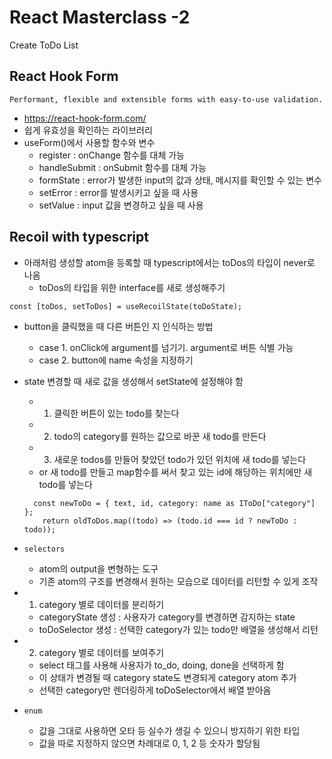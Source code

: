 # React Masterclass -2

Create ToDo List

## React Hook Form

```
Performant, flexible and extensible forms with easy-to-use validation.
```

- https://react-hook-form.com/
- 쉽게 유효성을 확인하는 라이브러리
- useForm()에서 사용할 함수와 변수
  - register : onChange 함수를 대체 가능
  - handleSubmit : onSubmit 함수를 대체 가능
  - formState : error가 발생한 input의 값과 상태, 메시지를 확인할 수 있는 변수
  - setError : error를 발생시키고 싶을 때 사용
  - setValue : input 값을 변경하고 싶을 때 사용

## Recoil with typescript

- 아래처럼 생성할 atom을 등록할 때 typescript에서는 toDos의 타입이 never로 나옴
  - toDos의 타입을 위한 interface를 새로 생성해주기

```
const [toDos, setToDos] = useRecoilState(toDoState);
```

- button을 클릭했을 때 다른 버튼인 지 인식하는 방법

  - case 1. onClick에 argument를 넘기기. argument로 버튼 식별 가능
  - case 2. button에 name 속성을 지정하기

- state 변경할 때 새로 값을 생성해서 setState에 설정해야 함

  - 1. 클릭한 버튼이 있는 todo를 찾는다
  - 2. todo의 category를 원하는 값으로 바꾼 새 todo를 만든다
  - 3. 새로운 todos를 만들어 찾았던 todo가 있던 위치에 새 todo를 넣는다
  - or 새 todo를 만들고 map함수를 써서 찾고 있는 id에 해당하는 위치에만 새 todo를 넣는다

  ```
    const newToDo = { text, id, category: name as IToDo["category"] };
      return oldToDos.map((todo) => (todo.id === id ? newToDo : todo));
  ```

- `selectors`

  - atom의 output을 변형하는 도구
  - 기존 atom의 구조를 변경해서 원하는 모습으로 데이터를 리턴할 수 있게 조작

- 1. category 별로 데이터를 분리하기
  - categoryState 생성 : 사용자가 category를 변경하면 감지하는 state
  - toDoSelector 생성 : 선택한 category가 있는 todo만 배열을 생성해서 리턴
- 2. category 별로 데이터를 보여주기

  - select 태그를 사용해 사용자가 to_do, doing, done을 선택하게 함
  - 이 상태가 변경될 때 category state도 변경되게 category atom 추가
  - 선택한 category만 렌더링하게 toDoSelector에서 배열 받아옴

- `enum`
  - 값을 그대로 사용하면 오타 등 실수가 생길 수 있으니 방지하기 위한 타입
  - 값을 따로 지정하지 않으면 차례대로 0, 1, 2 등 숫자가 할당됨
